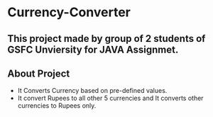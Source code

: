 # Currency-Converter
## This project made by group of 2 students of GSFC Unviersity for JAVA Assignmet.
## About Project

- It Converts Currency based on pre-defined values.
- It convert Rupees to all other 5 currencies and It converts other currencies to Rupees only.

